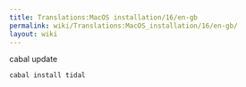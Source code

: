 ```yaml
---
title: Translations:MacOS installation/16/en-gb
permalink: wiki/Translations:MacOS_installation/16/en-gb/
layout: wiki
---
```


cabal update

`cabal install tidal`

